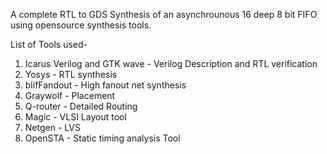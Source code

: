 A complete RTL to GDS Synthesis of an asynchrounous 16 deep 8 bit FIFO using opensource synthesis tools.

List of Tools used-
1) Icarus Verilog and GTK wave - Verilog Description and RTL verification
2) Yosys - RTL synthesis
3) blifFandout - High fanout net synthesis
4) Graywolf - Placement
5) Q-router - Detailed Routing
6) Magic - VLSI Layout tool
7) Netgen - LVS
8) OpenSTA - Static timing analysis Tool

